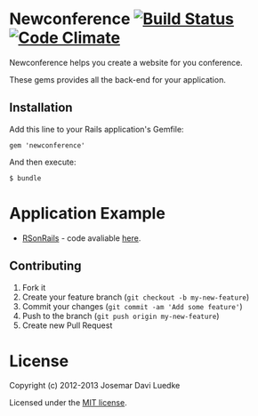 # Newconference [![Build Status](https://travis-ci.org/josemarluedke/newconference.png?branch=master)](https://travis-ci.org/josemarluedke/newconference) [![Code Climate](https://codeclimate.com/github/josemarluedke/newconference.png)](https://codeclimate.com/github/josemarluedke/newconference)

Newconference helps you create a website for you conference.

These gems provides all the back-end for your application.

## Installation

Add this line to your Rails application's Gemfile:

    gem 'newconference'

And then execute:

    $ bundle

# Application Example

- [RSonRails](http://rsonrails.com.br/) - code avaliable [here](https://github.com/engageis/RSonRails).

## Contributing

1. Fork it
2. Create your feature branch (`git checkout -b my-new-feature`)
3. Commit your changes (`git commit -am 'Add some feature'`)
4. Push to the branch (`git push origin my-new-feature`)
5. Create new Pull Request


# License

Copyright (c) 2012-2013 Josemar Davi Luedke

Licensed under the [MIT license](MIT-LICENSE).